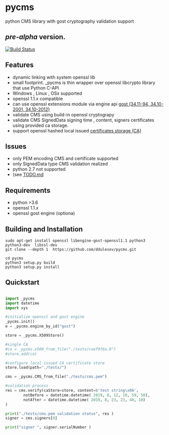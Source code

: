 # pycms
python CMS library with gost cryptography validation support
## *pre-alpha* version.

[![Build Status](https://travis-ci.com/ddulesov/pycms.svg?branch=master)](https://travis-ci.com/ddulesov/pycms)
 

## Features
- dynamic linking with system openssl lib
- small footprint. _pycms is thin wrapper over openssl libcrypto library that use Python C-API 
- Windows , Linux , OSx supported
- openssl 1.1.x compatible
- can use openssl extensions module via engine api [gost (34.11-94, 34.10-2001, 34.10-2012)](http://wiki.rosalab.ru/ru/index.php/OpenSSL_%D0%B8_%D0%93%D0%9E%D0%A1%D0%A2)
- validate CMS using build-in openssl cryptograpy 
- validate CMS SignedData signing time , content, signers certificates using  provided ca storage. 
- support openssl hashed local issued  [ certificates storage (CA)](https://www.openssl.org/docs/man1.1.0/man1/rehash.html)

## Issues
- only PEM encoding CMS and certificate supported 
- only SignedData  type CMS validation realized
- python 2.7 not supported 
- (see [TODO.md](TODO.md)

## Requirements
- python >3.6
- openssl 1.1.x 
- openssl gost engine (optiona)

## Building and Installation
```console
sudo apt-get install openssl libengine-gost-openssl1.1 python3 python3-dev  libssl-dev
git clone --depth 1  https://github.com/ddulesov/pycms.git

cd pycms
python3 setup.py build
python3 setup.py install
```
## Quickstart
```python

import _pycms
import datetime
import sys

#initialize openssl and gost engine
_pycms.init() 
e = _pycms.engine_by_id("gost")

store = _pycms.X509Store()

#single CA
#ca = _pycms.x509_from_file("./tests/caef9f6a.0")
#store.add(ca)

#configure local issued CA certificate store
store.load(path="./tests/")

cms = _pycms.CMS_from_file("./tests/cms.pem")

#validation process
res = cms.verify(caStore=store, content=b'test string\x0A', 
        notBefore = datetime.datetime( 2019, 8, 12, 10, 59, 50),
        notAfter = datetime.datetime( 2019, 8, 23, 23, 40, 10)
)

print("./tests/cms.pem validation status", res )
signer = cms.signers[0]

print("signer ", signer.serialNumber )
```
